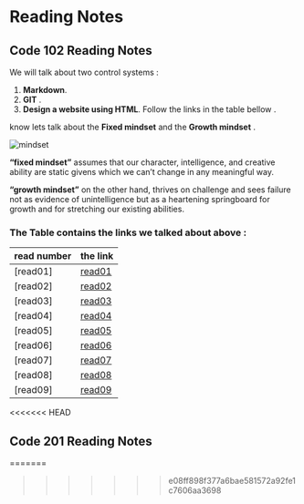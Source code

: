 # Reading Notes
## Code 102 Reading Notes
We will talk about two control systems :
  1. **Markdown**. 
  2. **GIT** .
  3. **Design a website using HTML**.
  Follow the links in the table bellow .
  

  know lets talk about the **Fixed mindset** and the **Growth mindset** .

![mindset](https://metrifit.com/wp-content/uploads/2020/08/growthmindsetlandscape.jpg)

**“fixed mindset”** assumes that our character, intelligence, and creative ability are static givens which we can’t change in any meaningful way.

**“growth mindset”** on the other hand, thrives on challenge and sees failure not as evidence of unintelligence but as a heartening springboard for growth and for stretching our existing abilities.


 ### The Table contains the links we talked about above :







| read number  	|the link      	|
|---	|---	|
|[read01]   	|  [read01](https://sjaljawhary.github.io/reading-notes/read01) 	|
|  [read02] 	|  [read02](https://sjaljawhary.github.io/reading-notes/read02) 	|
|    [read03]         |    [read03](https://sjaljawhary.github.io/reading-notes/read03)                                   |
|  [read04]   |  [read04](https://sjaljawhary.github.io/reading-notes/read04)   |
|   [read05]  |   [read05](https://sjaljawhary.github.io/reading-notes/read05)  |
|[read06]|[read06](https://sjaljawhary.github.io/reading-notes/read06)|
|[read07]|[read07](https://sjaljawhary.github.io/reading-notes/read07)|
|[read08]|[read08](https://sjaljawhary.github.io/reading-notes/read08)|
|[read09]|[read09](https://sjaljawhary.github.io/reading-notes/read09)|
<<<<<<< HEAD

## Code 201 Reading Notes
=======
>>>>>>> e08ff898f377a6bae581572a92fe1c7606aa3698







